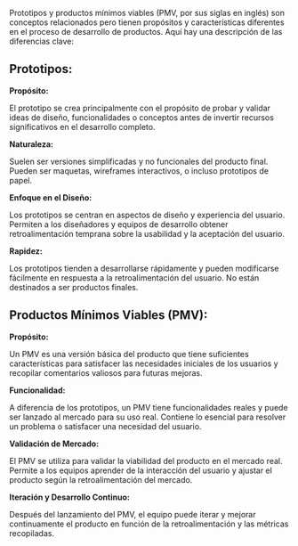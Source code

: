 Prototipos y productos mínimos viables (PMV, por sus siglas en inglés) son conceptos relacionados pero tienen propósitos y características diferentes en el proceso de desarrollo de productos. Aquí hay una descripción de las diferencias clave:

## Prototipos:

**Propósito:**

El prototipo se crea principalmente con el propósito de probar y validar ideas de diseño, funcionalidades o conceptos antes de invertir recursos significativos en el desarrollo completo.

**Naturaleza:**

Suelen ser versiones simplificadas y no funcionales del producto final. Pueden ser maquetas, wireframes interactivos, o incluso prototipos de papel.

**Enfoque en el Diseño:**

Los prototipos se centran en aspectos de diseño y experiencia del usuario. Permiten a los diseñadores y equipos de desarrollo obtener retroalimentación temprana sobre la usabilidad y la aceptación del usuario.

**Rapidez:**

Los prototipos tienden a desarrollarse rápidamente y pueden modificarse fácilmente en respuesta a la retroalimentación del usuario. No están destinados a ser productos finales.

## Productos Mínimos Viables (PMV):

**Propósito:**

Un PMV es una versión básica del producto que tiene suficientes características para satisfacer las necesidades iniciales de los usuarios y recopilar comentarios valiosos para futuras mejoras.

**Funcionalidad:**

A diferencia de los prototipos, un PMV tiene funcionalidades reales y puede ser lanzado al mercado para su uso real. Contiene lo esencial para resolver un problema o satisfacer una necesidad del usuario.

**Validación de Mercado:**

El PMV se utiliza para validar la viabilidad del producto en el mercado real. Permite a los equipos aprender de la interacción del usuario y ajustar el producto según la retroalimentación del mercado.

**Iteración y Desarrollo Continuo:**

Después del lanzamiento del PMV, el equipo puede iterar y mejorar continuamente el producto en función de la retroalimentación y las métricas recopiladas.
